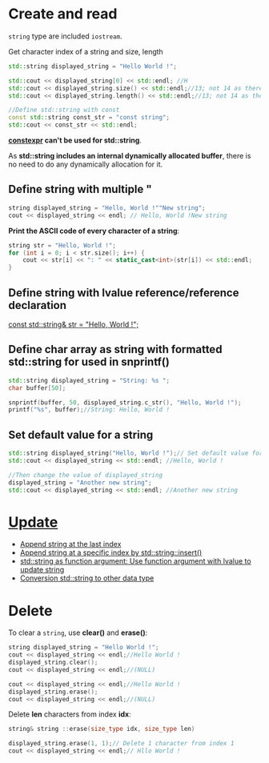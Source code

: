 # Create and read

``string`` type are included ``iostream``.

Get character index of a string and size, length

```cpp
std::string displayed_string = "Hello World !";

std::cout << displayed_string[0] << std::endl; //H
std::cout << displayed_string.size() << std::endl;//13; not 14 as there is no null delimiter as the last index
std::cout << displayed_string.length() << std::endl;//13; not 14 as there is no null delimiter as the last index

//Define std::string with const
const std::string const_str = "const string";
std::cout << const_str << std::endl;
```
**[constexpr](https://github.com/TranPhucVinh/Cplusplus/blob/master/Introduction/README.md#constexpr) can't be used for std::string**.

As **std::string includes an internal dynamically allocated buffer**, there is no need to do any dynamically allocation for it.
## Define string with multiple "
```cpp
string displayed_string = "Hello, World !""New string";    
cout << displayed_string << endl; // Hello, World !New string
```
**Print the ASCII code of every character of a string**:

```cpp
string str = "Hello, World !";
for (int i = 0; i < str.size(); i++) {
    cout << str[i] << ": " << static_cast<int>(str[i]) << std::endl;
}
```
## Define string with lvalue reference/reference declaration

[const std::string& str = "Hello, World !";](https://github.com/TranPhucVinh/Cplusplus/blob/master/Physical%20layer/Memory/lvalue.md#define)

## Define char array as string with formatted std::string for used in snprintf()
```cpp
std::string displayed_string = "String: %s ";
char buffer[50];

snprintf(buffer, 50, displayed_string.c_str(), "Hello, World !");
printf("%s", buffer);//String: Hello, World ! 
 ```

## Set default value for a string

```cpp
std::string displayed_string("Hello, World !");// Set default value for displayed_string
std::cout << displayed_string << std::endl; //Hello, World !

//Then change the value of displayed_string
displayed_string = "Another new string";
std::cout << displayed_string << std::endl; //Another new string
```

# [Update](string%20update.md)
* [Append string at the last index](string%20update.md#append-string-at-the-last-index)
* [Append string at a specific index by std::string::insert()]()
* [std::string as function argument: Use function argument with lvalue to update string](string%20update.md#stdstring-as-function-argument-use-function-argument-with-lvalue-to-update-string)
* [Conversion std::string to other data type](string%20update.md#conversion)

# Delete

To clear a ``string``, use **clear()** and **erase()**:

```cpp
string displayed_string = "Hello World !";
cout << displayed_string << endl;//Hello World !
displayed_string.clear();
cout << displayed_string << endl;//(NULL)
```
```cpp
cout << displayed_string << endl;//Hello World !
displayed_string.erase();
cout << displayed_string << endl;//(NULL)
```
Delete **len** characters from index **idx**:
```cpp
string& string ::erase(size_type idx, size_type len)
```
```cpp
displayed_string.erase(1, 1);// Delete 1 character from index 1
cout << displayed_string << endl;// Hllo World !
```
